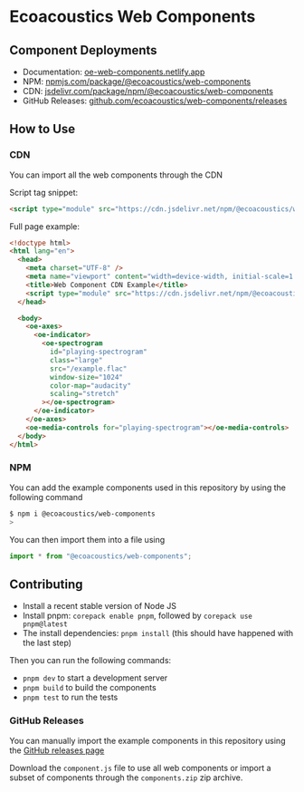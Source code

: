 # Ecoacoustics Web Components

## Component Deployments

- Documentation: [oe-web-components.netlify.app](https://oe-web-components.netlify.app)
- NPM: [npmjs.com/package/@ecoacoustics/web-components](https://www.npmjs.com/package/@ecoacoustics/web-components)
- CDN: [jsdelivr.com/package/npm/@ecoacoustics/web-components](https://www.jsdelivr.com/package/npm/@ecoacoustics/web-components)
- GitHub Releases: [github.com/ecoacoustics/web-components/releases](https://github.com/ecoacoustics/web-components/releases)

## How to Use

### CDN

You can import all the web components through the CDN

Script tag snippet:

```html
<script type="module" src="https://cdn.jsdelivr.net/npm/@ecoacoustics/web-components/components.js"></script>
```

Full page example:

```html
<!doctype html>
<html lang="en">
  <head>
    <meta charset="UTF-8" />
    <meta name="viewport" content="width=device-width, initial-scale=1.0" />
    <title>Web Component CDN Example</title>
    <script type="module" src="https://cdn.jsdelivr.net/npm/@ecoacoustics/web-components/components.js"></script>
  </head>

  <body>
    <oe-axes>
      <oe-indicator>
        <oe-spectrogram
          id="playing-spectrogram"
          class="large"
          src="/example.flac"
          window-size="1024"
          color-map="audacity"
          scaling="stretch"
        ></oe-spectrogram>
      </oe-indicator>
    </oe-axes>
    <oe-media-controls for="playing-spectrogram"></oe-media-controls>
  </body>
</html>
```

### NPM

You can add the example components used in this repository by using the following command

```sh
$ npm i @ecoacoustics/web-components
>
```

You can then import them into a file using

```js
import * from "@ecoacoustics/web-components";
```

## Contributing

- Install a recent stable version of Node JS
- Install pnpm: `corepack enable pnpm`, followed by `corepack use pnpm@latest`
- The install dependencies: `pnpm install` (this should have happened with the last step)

Then you can run the following commands:

- `pnpm dev` to start a development server
- `pnpm build` to build the components
- `pnpm test` to run the tests

### GitHub Releases

You can manually import the example components in this repository using the [GitHub releases page](https://github.com/ecoacoustics/web-components/releases)

Download the `component.js` file to use all web components or import a subset of components through the `components.zip` zip archive.
